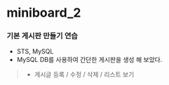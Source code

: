 # miniboard_2
### 기본 게시판 만들기 연습 
+ STS, MySQL
+ MySQL DB를 사용하여 간단한 게시판을 생성 해 보았다. 
 > + 게시글 등록 / 수정 / 삭제 / 리스트 보기 
